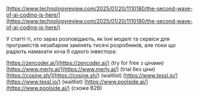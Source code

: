 <!--
date: 2025-01-28T12:14:04
-->

[https://www.technologyreview.com/2025/01/20/1110180/the-second-wave-of-ai-coding-is-here/](https://www.technologyreview.com/2025/01/20/1110180/the-second-wave-of-ai-coding-is-here/) 

У статті ті, хто зараз розповідають, як їхні моделі та сервіси для програмістів незабаром замінять тисячі розробників, але поки що радіють намахати хоча б одного інвестора:

[https://zencoder.ai/](https://zencoder.ai/)  (try for free з цінами)
[https://www.merly.ai/](https://www.merly.ai/)  (trial без ціни)
[https://cosine.sh/](https://cosine.sh/)    (waitlist)
[https://www.tessl.io/](https://www.tessl.io/)   (waitlist)
[https://www.poolside.ai/](https://www.poolside.ai/)  (схоже B2B)